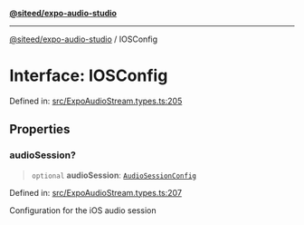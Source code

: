 [**@siteed/expo-audio-studio**](../README.md)

***

[@siteed/expo-audio-studio](../README.md) / IOSConfig

# Interface: IOSConfig

Defined in: [src/ExpoAudioStream.types.ts:205](https://github.com/deeeed/expo-audio-stream/blob/e9d4ade779a423b3aff172ba9ca49eec6c8962d9/packages/expo-audio-studio/src/ExpoAudioStream.types.ts#L205)

## Properties

### audioSession?

> `optional` **audioSession**: [`AudioSessionConfig`](AudioSessionConfig.md)

Defined in: [src/ExpoAudioStream.types.ts:207](https://github.com/deeeed/expo-audio-stream/blob/e9d4ade779a423b3aff172ba9ca49eec6c8962d9/packages/expo-audio-studio/src/ExpoAudioStream.types.ts#L207)

Configuration for the iOS audio session
